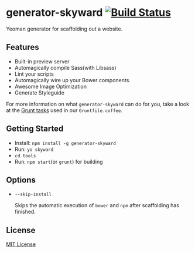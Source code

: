 generator-skyward [![Build Status](https://secure.travis-ci.org/hideki-a/generator-skyward.png?branch=master)](http://travis-ci.org/hideki-a/generator-skyward)
=================

Yeoman generator for scaffolding out a website.

## Features

* Built-in preview server
* Automagically compile Sass(with Libsass)
* Lint your scripts
* Automagically wire up your Bower components.
* Awesome Image Optimization
* Generate Styleguide

For more information on what `generator-skyward` can do for you, take a look at the [Grunt tasks](https://github.com/hideki-a/generator-skyward/blob/master/app/templates/Gruntfile.coffee) used in our `Gruntfile.coffee`.

## Getting Started

- Install: `npm install -g generator-skyward`
- Run: `yo skyward`
- `cd tools`
- Run: `npm start`(or `grunt`) for building

## Options

* `--skip-install`

  Skips the automatic execution of `bower` and `npm` after scaffolding has finished.

## License

[MIT License](http://en.wikipedia.org/wiki/MIT_License)
